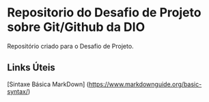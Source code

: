 # Repositorio do Desafio de Projeto sobre Git/Github da DIO
Repositório criado para o Desafio de Projeto.

## Links Úteis
[Sintaxe Básica MarkDown] (https://www.markdownguide.org/basic-syntax/)
